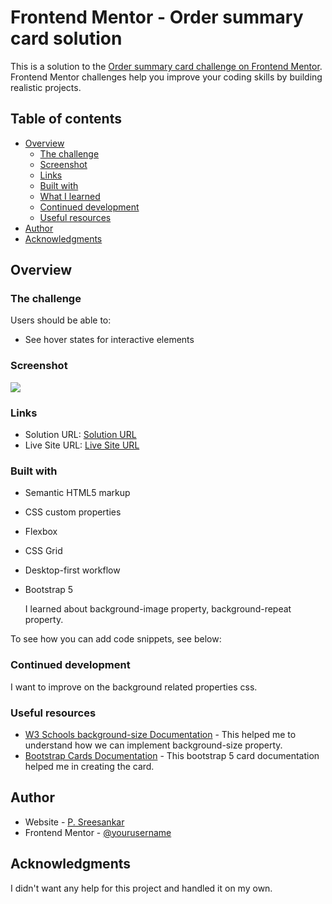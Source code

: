 # Frontend Mentor - Order summary card solution

This is a solution to the [Order summary card challenge on Frontend Mentor](https://www.frontendmentor.io/challenges/order-summary-component-QlPmajDUj). Frontend Mentor challenges help you improve your coding skills by building realistic projects.

## Table of contents

-   [Overview](#overview)
    -   [The challenge](#the-challenge)
    -   [Screenshot](#screenshot)
    -   [Links](#links)
    -   [Built with](#built-with)
    -   [What I learned](#what-i-learned)
    -   [Continued development](#continued-development)
    -   [Useful resources](#useful-resources)
-   [Author](#author)
-   [Acknowledgments](#acknowledgments)

## Overview

### The challenge

Users should be able to:

-   See hover states for interactive elements

### Screenshot

![](./screenshot.jpg)

### Links

-   Solution URL: [Solution URL](https://github.com/sreesankar15/order-summary-component#the-challenge)
-   Live Site URL: [Live Site URL](https://sreesankar15.github.com/order-summary-component)

### Built with

-   Semantic HTML5 markup
-   CSS custom properties
-   Flexbox
-   CSS Grid
-   Desktop-first workflow
-   Bootstrap 5

    I learned about background-image property, background-repeat property.

To see how you can add code snippets, see below:

### Continued development

I want to improve on the background related properties css.

### Useful resources

-   [W3 Schools background-size Documentation](https://www.w3schools.com/cssref/css3_pr_background-size.asp) - This helped me to understand how we can implement background-size property.
-   [Bootstrap Cards Documentation](https://getbootstrap.com/docs/5.1/components/card/) - This bootstrap 5 card documentation helped me in creating the card.

## Author

-   Website - [P. Sreesankar](https://sreesankar15.github.io/personal-website/)
-   Frontend Mentor - [@yourusername](https://www.frontendmentor.io/profile/sreesankar15)

## Acknowledgments

I didn't want any help for this project and handled it on my own.
